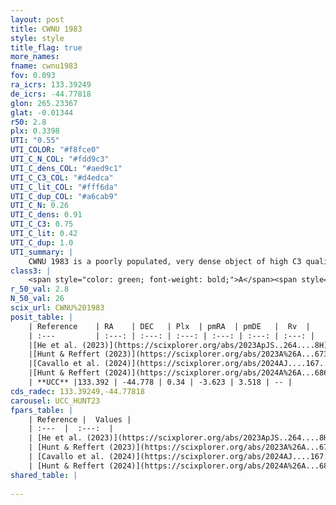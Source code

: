 ```yaml
---
layout: post
title: CWNU 1983
style: style
title_flag: true
more_names: 
fname: cwnu1983
fov: 0.093
ra_icrs: 133.39249
de_icrs: -44.77818
glon: 265.23367
glat: -0.01344
r50: 2.8
plx: 0.3398
UTI: "0.55"
UTI_COLOR: "#f8fce0"
UTI_C_N_COL: "#fdd9c3"
UTI_C_dens_COL: "#aed9c1"
UTI_C_C3_COL: "#d4edca"
UTI_C_lit_COL: "#fff6da"
UTI_C_dup_COL: "#a6cab9"
UTI_C_N: 0.26
UTI_C_dens: 0.91
UTI_C_C3: 0.75
UTI_C_lit: 0.42
UTI_C_dup: 1.0
UTI_summary: |
    CWNU 1983 is a poorly populated, very dense object of high C3 quality. It was recently reported in the literature.
class3: |
    <span style="color: green; font-weight: bold;">A</span><span style="color: #FFC300; font-weight: bold;">B</span>
r_50_val: 2.8
N_50_val: 26
scix_url: CWNU%201983
posit_table: |
    | Reference    | RA    | DEC   | Plx  | pmRA  | pmDE   |  Rv  |
    | :---         | :---: | :---: | :---: | :---: | :---: | :---: |
    |[He et al. (2023)](https://scixplorer.org/abs/2023ApJS..264....8H) | 133.384 | -44.771 | 0.357 | -3.637 | 3.516 | -- |
    |[Hunt & Reffert (2023)](https://scixplorer.org/abs/2023A%26A...673A.114H) | 133.399 | -44.781 | 0.328 | -3.603 | 3.528 | -- |
    |[Cavallo et al. (2024)](https://scixplorer.org/abs/2024AJ....167...12C) | 133.366 | -44.762 | 0.33 | -- | -- | -- |
    |[Hunt & Reffert (2024)](https://scixplorer.org/abs/2024A%26A...686A..42H) | 133.399 | -44.781 | 0.328 | -3.603 | 3.528 | -- |
    | **UCC** |133.392 | -44.778 | 0.34 | -3.623 | 3.518 | -- | 
cds_radec: 133.39249,-44.77818
carousel: UCC_HUNT23
fpars_table: |
    | Reference |  Values |
    | :---  |  :---:  |
    | [He et al. (2023)](https://scixplorer.org/abs/2023ApJS..264....8H) | `A0=1.0, m-M=12.55, logAge=6.1` |
    | [Hunt & Reffert (2023)](https://scixplorer.org/abs/2023A%26A...673A.114H) | `AV50=3.211, diffAV50=1.444, MOD50=12.194, logAge50=7.974` |
    | [Cavallo et al. (2024)](https://scixplorer.org/abs/2024AJ....167...12C) | `AV50=3.33, dMod50=12.1, logAge50=7.98, [Fe/H]50=-0.05` |
    | [Hunt & Reffert (2024)](https://scixplorer.org/abs/2024A%26A...686A..42H) | `MassJ=315.128` |
shared_table: |
    
---
```

